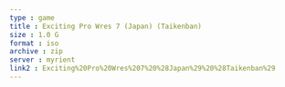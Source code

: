 ```yaml
---
type : game
title : Exciting Pro Wres 7 (Japan) (Taikenban)
size : 1.0 G
format : iso
archive : zip
server : myrient
link2 : Exciting%20Pro%20Wres%207%20%28Japan%29%20%28Taikenban%29
---
```

